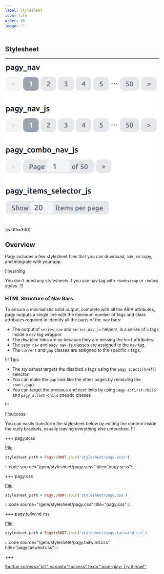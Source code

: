 ```yaml
---
label: Stylesheet
icon: file
order: 90
image: ""
---
```


# 

## Stylesheet

---

![Pagy Style](../assets/images/pagy-style.png){width=300}

## Overview

Pagy includes a few stylesheet files that you can download, link, or copy, and integrate with your app.

!!!warning

You don't need any stylesheets if you use nav tag with `:bootstrap` or `:bulma` styles.
!!!

### HTML Structure of Nav Bars

To ensure a minimalistic valid output, complete with all the ARIA attributes, pagy outputs a single line with the minimum number of tags
and class attributes required to identify all the parts of the nav bars:

- The output of `series_nav` and `series_nav_js` helpers, is a series of `a` tags inside a `nav` tag wrapper.
- The disabled links are so because they are missing the `href` attributes.
- The `pagy nav` and `pagy nav-js` classes are assigned to the `nav` tag.
- The `current` and `gap` classes are assigned to the specific `a` tags.

!!! Tips

- The stylesheet targets the disabled `a` tags using the `pagy a:not([href])` selector.
- You can make the `gap` look like the other pages by removing the `:not(.gap)`
- You can target the previous and next links by using `pagy a:first-child` and `pagy a:last-child` pseudo classes

!!!

!!!success

You can easily transform the stylesheet below by editing the content inside the curly brackets, usually leaving everything else untouched.
!!!

+++ pagy.scss

[!file](../gem/stylesheet/pagy.scss)

```ruby 
stylesheet_path = Pagy::ROOT.join('stylesheet/pagy.scss')
```

:::code source="/gem/stylesheet/pagy.scss" title="pagy.scss":::

+++ pagy.css

[!file](../gem/stylesheet/pagy.css)

```ruby 
stylesheet_path = Pagy::ROOT.join('stylesheet/pagy.css')
```

:::code source="/gem/stylesheet/pagy.css" title="pagy.css":::

+++ pagy.tailwind.css

[!file](../gem/stylesheet/pagy.tailwind.css)

```ruby 
stylesheet_path = Pagy::ROOT.join('stylesheet/pagy.tailwind.css')
```

:::code source="/gem/stylesheet/pagy.tailwind.css" title="pagy.tailwind.css":::

+++

[!button corners="pill" variant="success" text=":icon-play: Try it now!"](../sandbox/playground#3-demo-app)
